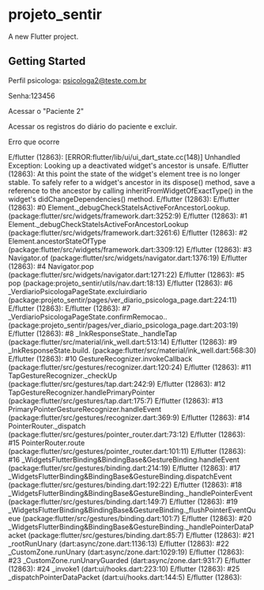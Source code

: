 # projeto_sentir

A new Flutter project.

## Getting Started

Perfil psicologa: psicologa2@teste.com.br

Senha:123456

Acessar o "Paciente 2"

Acessar os registros do diário do paciente e excluir.

Erro que ocorre

E/flutter (12863): [ERROR:flutter/lib/ui/ui_dart_state.cc(148)] Unhandled Exception: Looking up a deactivated widget's ancestor is unsafe.
E/flutter (12863): At this point the state of the widget's element tree is no longer stable. To safely refer to a widget's ancestor in its dispose() method, save a reference to the ancestor by calling inheritFromWidgetOfExactType() in the widget's didChangeDependencies() method.
E/flutter (12863): 
E/flutter (12863): #0      Element._debugCheckStateIsActiveForAncestorLookup.<anonymous closure> (package:flutter/src/widgets/framework.dart:3252:9)
E/flutter (12863): #1      Element._debugCheckStateIsActiveForAncestorLookup (package:flutter/src/widgets/framework.dart:3261:6)
E/flutter (12863): #2      Element.ancestorStateOfType (package:flutter/src/widgets/framework.dart:3309:12)
E/flutter (12863): #3      Navigator.of (package:flutter/src/widgets/navigator.dart:1376:19)
E/flutter (12863): #4      Navigator.pop (package:flutter/src/widgets/navigator.dart:1271:22)
E/flutter (12863): #5      pop (package:projeto_sentir/utils/nav.dart:18:13)
E/flutter (12863): #6      _VerdiarioPsicologaPageState.excluirdiario (package:projeto_sentir/pages/ver_diario_psicologa_page.dart:224:11)
E/flutter (12863): <asynchronous suspension>
E/flutter (12863): #7      _VerdiarioPsicologaPageState.confirmRemocao.<anonymous closure>.<anonymous closure> (package:projeto_sentir/pages/ver_diario_psicologa_page.dart:203:19)
E/flutter (12863): #8      _InkResponseState._handleTap (package:flutter/src/material/ink_well.dart:513:14)
E/flutter (12863): #9      _InkResponseState.build.<anonymous closure> (package:flutter/src/material/ink_well.dart:568:30)
E/flutter (12863): #10     GestureRecognizer.invokeCallback (package:flutter/src/gestures/recognizer.dart:120:24)
E/flutter (12863): #11     TapGestureRecognizer._checkUp (package:flutter/src/gestures/tap.dart:242:9)
E/flutter (12863): #12     TapGestureRecognizer.handlePrimaryPointer (package:flutter/src/gestures/tap.dart:175:7)
E/flutter (12863): #13     PrimaryPointerGestureRecognizer.handleEvent (package:flutter/src/gestures/recognizer.dart:369:9)
E/flutter (12863): #14     PointerRouter._dispatch (package:flutter/src/gestures/pointer_router.dart:73:12)
E/flutter (12863): #15     PointerRouter.route (package:flutter/src/gestures/pointer_router.dart:101:11)
E/flutter (12863): #16     _WidgetsFlutterBinding&BindingBase&GestureBinding.handleEvent (package:flutter/src/gestures/binding.dart:214:19)
E/flutter (12863): #17     _WidgetsFlutterBinding&BindingBase&GestureBinding.dispatchEvent (package:flutter/src/gestures/binding.dart:192:22)
E/flutter (12863): #18     _WidgetsFlutterBinding&BindingBase&GestureBinding._handlePointerEvent (package:flutter/src/gestures/binding.dart:149:7)
E/flutter (12863): #19     _WidgetsFlutterBinding&BindingBase&GestureBinding._flushPointerEventQueue (package:flutter/src/gestures/binding.dart:101:7)
E/flutter (12863): #20     _WidgetsFlutterBinding&BindingBase&GestureBinding._handlePointerDataPacket (package:flutter/src/gestures/binding.dart:85:7)
E/flutter (12863): #21     _rootRunUnary (dart:async/zone.dart:1136:13)
E/flutter (12863): #22     _CustomZone.runUnary (dart:async/zone.dart:1029:19)
E/flutter (12863): #23     _CustomZone.runUnaryGuarded (dart:async/zone.dart:931:7)
E/flutter (12863): #24     _invoke1 (dart:ui/hooks.dart:223:10)
E/flutter (12863): #25     _dispatchPointerDataPacket (dart:ui/hooks.dart:144:5)
E/flutter (12863): 
